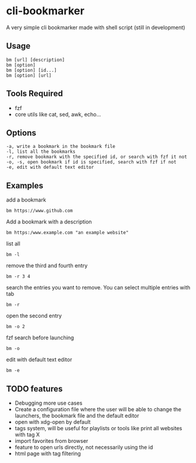 # cli-bookmarker
A very simple cli bookmarker made with shell script (still in development)

## Usage
```
bm [url] [description]
bm [option]
bm [option] [id...]
bm [option] [url]
```

## Tools Required
* fzf
* core utils like cat, sed, awk, echo...

## Options
```
-a, write a bookmark in the bookmark file
-l, list all the bookmarks
-r, remove bookmark with the specified id, or search with fzf it not
-o, -s, open bookmark if id is specified, search with fzf if not 
-e, edit with default text editor
```

## Examples

add a bookmark
```
bm https://www.github.com
```
Add a bookmark with a description
```
bm https:/www.example.com "an example website"
```
list all
```
bm -l
```
remove the third and fourth entry
```
bm -r 3 4
```
search the entries you want to remove. You can select multiple entries with tab
```
bm -r
```
open the second entry
```
bm -o 2
```
fzf search before launching
```
bm -o
```
edit with default text editor
```
bm -e
```

## TODO features

* Debugging more use cases
* Create a configuration file where the user will be able to change the launchers, the bookmark file and the default editor
* open with xdg-open by default
* tags system, will be useful for playlists or tools like print all websites with tag X
* import favorites from browser
* feature to open urls directly, not necessarily using the id
* html page with tag filtering

